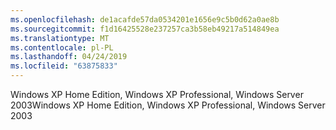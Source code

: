 ```yaml
---
ms.openlocfilehash: de1acafde57da0534201e1656e9c5b0d62a0ae8b
ms.sourcegitcommit: f1d16425528e237257ca3b58eb49217a514849ea
ms.translationtype: MT
ms.contentlocale: pl-PL
ms.lasthandoff: 04/24/2019
ms.locfileid: "63875833"
---
```

<span data-ttu-id="c89cb-101">Windows XP Home Edition, Windows XP Professional, Windows Server 2003</span><span class="sxs-lookup"><span data-stu-id="c89cb-101">Windows XP Home Edition, Windows XP Professional, Windows Server 2003</span></span>